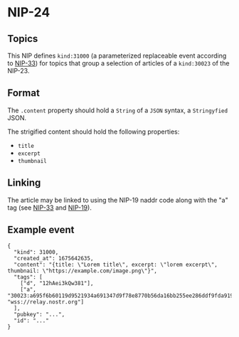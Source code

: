 # NIP-24
## Topics

This NIP defines `kind:31000` (a parameterized replaceable event according to [NIP-33](https://github.com/nostr-protocol/nips/blob/master/33.md)) for topics that group a selection of articles of a `kind:30023` of the NIP-23.

## Format
The `.content` property should hold a `String` of a `JSON` syntax, a `Stringyfied` JSON.

The strigified content should hold the following properties:
- `title`
- `excerpt`
- `thumbnail`

## Linking
The article may be linked to using the NIP-19 naddr code along with the "a" tag (see [NIP-33](33.md) and [NIP-19](19.md)).

## Example event

```
{
  "kind": 31000,
  "created_at": 1675642635,
  "content": "{title: \"Lorem title\", excerpt: \"lorem excerpt\", thumbnail: \"https://example.com/image.png\"}",
  "tags": [
    ["d", "12hAei3kQw381"],
    ["a", "30023:a695f6b60119d9521934a691347d9f78e8770b56da16bb255ee286ddf9fda919:ipsum", "wss://relay.nostr.org"]
  ],
  "pubkey": "...",
  "id": "..."
}
```
